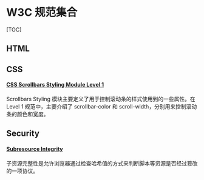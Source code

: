 # W3C 规范集合

[TOC]

## HTML

## CSS

#### [CSS Scrollbars Styling Module Level 1](/articles/source-code/css/scrollbar.html)

<!-- BLOCK - 2a2171afae04283296e4f0a931eec534 -->
Scrollbars Styling 模块主要定义了用于控制滚动条的样式使用到的一些属性。在 Level 1 规范中，主要介绍了 scrollbar-color 和 scroll-width，分别用来控制滚动条的颜色和宽度。
<!-- BLOCK - END -->

## Security

#### [Subresource Integrity](/maps/w3c/subresouce-integrity.html)

<!-- BLOCK - 11029a843d11296b21dad1130fd1d208 -->
子资源完整性是允许浏览器通过检查哈希值的方式来判断脚本等资源是否经过篡改的一项协议。
<!-- BLOCK - END -->